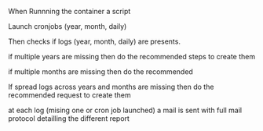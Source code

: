 When Runnning the container a script 

Launch cronjobs (year, month, daily)

Then checks if logs (year, month, daily) are presents.

if multiple years are missing then do the recommended steps to create them

if multiple months are missing then do the recommended 

If spread logs across years and months are missing then do the recommended request to create them


at each log (mising one or cron job launched) a mail is sent with full mail protocol detailling the different report



